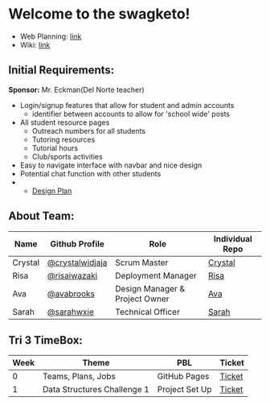 # Welcome to the swagketo!
* Web Planning: [link](https://unblocked00.github.io/swagketo/web)
* Wiki: [link](https://github.com/avabrooks/swagketo/wiki)

## Initial Requirements:
**Sponsor:** Mr. Eckman(Del Norte teacher)
* Login/signup features that allow for student and admin accounts 
   * identifier between accounts to allow for 'school wide' posts 
* All student resource pages
   * Outreach numbers for all students
   * Tutoring resources
   * Tutorial hours 
   * Club/sports activities
* Easy to navigate interface with navbar and nice design 
* Potential chat function with other students 
* * [Design Plan]()

## About Team: 

| Name | Github Profile | Role | Individual Repo |
|  --- |  ---           | --- | ---              | 
| Crystal | [@crystalwidjaja](https://github.com/crystalwidjaja)  | Scrum Master | [Crystal](https://github.com/crystalwidjaja/personaltech) | 
| Risa | [@risaiwazaki](https://github.com/risaiwazaki) | Deployment Manager | [Risa](https://github.com/risaiwazaki/personaltech/wiki) |
| Ava | [@avabrooks](https://github.com/avabrooks)  | Design Manager & Project Owner | [Ava](https://github.com/avabrooks/avarepository) |
| Sarah | [@sarahwxie](https://github.com/sarahwxie)  | Technical Officer | [Sarah](https://github.com/sarahwxie/csatrimester3) |



## Tri 3 TimeBox:

| Week | Theme | PBL | Ticket |
| ------ | ----- | ----- | ---- |
| 0| Teams, Plans, Jobs | GitHub Pages | [Ticket](https://github.com/avabrooks/swagketo/issues/1)
| 1| Data Structures Challenge 1 | Project Set Up | [Ticket](https://github.com/avabrooks/avarepository/issues/9)

